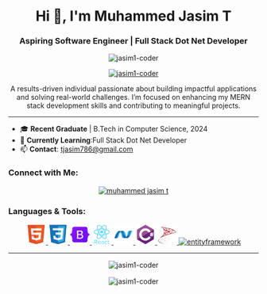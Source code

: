 <h1 align="center">Hi 👋, I'm Muhammed Jasim T</h1>
<h3 align="center">Aspiring Software Engineer | Full Stack Dot Net Developer</h3>

<p align="center">
  <img src="https://komarev.com/ghpvc/?username=jasim1-coder&label=Profile%20views&color=0e75b6&style=flat" alt="jasim1-coder" />
</p>

<p align="center">
  <a href="https://github.com/ryo-ma/github-profile-trophy">
    <img src="https://github-profile-trophy.vercel.app/?username=jasim1-coder&theme=onedark&margin-w=15&margin-h=15" alt="jasim1-coder" />
  </a>
</p>

<p align="center">
  A results-driven individual passionate about building impactful applications and solving real-world challenges. I’m focused on enhancing my MERN stack development skills and contributing to meaningful projects.
</p>

---

- 🎓 **Recent Graduate** | B.Tech in Computer Science, 2024
- 🌱 **Currently Learning**:Full Stack Dot Net Developer
- 📫 **Contact**: [tjasim786@gmail.com](mailto:tjasim786@gmail.com)

### Connect with Me:
<p align="center">
  <a href="https://linkedin.com/in/muhammed-jasim-t" target="blank">
    <img align="center" src="https://raw.githubusercontent.com/rahuldkjain/github-profile-readme-generator/master/src/images/icons/Social/linked-in-alt.svg" alt="muhammed jasim t" height="30" width="40" />
  </a>
</p>

### Languages & Tools:
<p align="center">
  <a href="https://www.w3.org/html/" target="_blank" rel="noreferrer">
    <img src="https://raw.githubusercontent.com/devicons/devicon/master/icons/html5/html5-original.svg" alt="html5" width="40" height="40"/>
  </a>
  <a href="https://www.w3schools.com/css/" target="_blank" rel="noreferrer">
    <img src="https://raw.githubusercontent.com/devicons/devicon/master/icons/css3/css3-original.svg" alt="css3" width="40" height="40"/>
  </a>
  <a href="https://getbootstrap.com/" target="_blank" rel="noreferrer">
    <img src="https://raw.githubusercontent.com/devicons/devicon/master/icons/bootstrap/bootstrap-original.svg" alt="bootstrap" width="40" height="40"/>
  </a>
  <a href="https://reactjs.org/" target="_blank" rel="noreferrer">
    <img src="https://raw.githubusercontent.com/devicons/devicon/master/icons/react/react-original-wordmark.svg" alt="react" width="40" height="40"/>
  </a>
  <a href="https://dotnet.microsoft.com/" target="_blank" rel="noreferrer">
    <img src="https://raw.githubusercontent.com/devicons/devicon/master/icons/dot-net/dot-net-original.svg" alt=".net" width="40" height="40"/>
  </a>
  <a href="https://learn.microsoft.com/en-us/dotnet/csharp/" target="_blank" rel="noreferrer">
    <img src="https://raw.githubusercontent.com/devicons/devicon/master/icons/csharp/csharp-original.svg" alt="csharp" width="40" height="40"/>
  </a>
  <a href="https://www.microsoft.com/en-us/sql-server/" target="_blank" rel="noreferrer">
    <img src="https://raw.githubusercontent.com/devicons/devicon/master/icons/microsoftsqlserver/microsoftsqlserver-original.svg" alt="sqlserver" width="40" height="40"/>
  </a>
  <a href="https://www.entityframeworktutorial.net/" target="_blank" rel="noreferrer">
    <img src="https://upload.wikimedia.org/wikipedia/commons/0/00/Entity_Framework.png" alt="entityframework" width="40" height="40"/>
  </a>
</p>


---

<p align="center">
  <img align="center" src="https://github-readme-stats.vercel.app/api/top-langs?username=jasim1-coder&show_icons=true&locale=en&layout=compact" alt="jasim1-coder" />
</p>

<p align="center">
  <img align="center" src="https://github-readme-stats.vercel.app/api?username=jasim1-coder&show_icons=true&locale=en" alt="jasim1-coder" />
</p>
